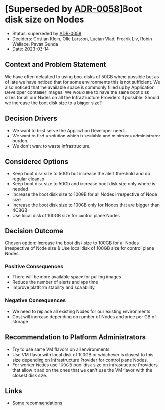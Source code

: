 # [Superseded by [ADR-0058](0058-boot-disk-sizes.md)]Boot disk size on Nodes

- Status: superseded by [ADR-0058](0058-boot-disk-sizes.md)
- Deciders: Cristian Klein, Olle Larsson, Lucian Vlad, Fredrik Liv, Robin Wallace, Pavan Gunda
- Date: 2023-02-14

## Context and Problem Statement

We have often defaulted to using boot disks of 50GB where possible but as of late we have noticed that for some environments this is not sufficient. We also noticed that the available space is commonly filled up by Application Developer container images.
We would like to have the same boot disk sizes for all our Nodes on all the Infrastructure Providers if possible.
Should we increase the boot disk size to a bigger size?

## Decision Drivers

- We want to best serve the Application Developer needs.
- We want to find a solution which is scalable and minimizes administrator burden.
- We don't want to waste infrastructure.

## Considered Options

- Keep boot disk size to 50Gb but increase the alert threshold and do regular cleanup
- Keep boot disk size to 50Gb and increase boot disk size only where is needed
- Increase the boot disk size to 100GB for all Nodes irrespective of Node size
- Increase the boot disk size to 100GB only for Nodes that are bigger than 4C8GB
- Use local disk of 100GB size for control plane Nodes

## Decision Outcome

Chosen option: Increase the boot disk size to 100GB for all Nodes irrespective of Node size & Use local disk of 100GB size for control plane Nodes

### Positive Consequences

- There will be more available space for pulling images
- Reduce the number of alerts and ops time
- Improve platform stability and scalability

### Negative Consequences

- We need to replace all existing Nodes for our existing environments
- Cost will increase depending on number of Nodes and price per GB of storage

## Recommendation to Platform Administrators

- Try to use same VM flavors on all environments
- Use VM flavor with local disk of 100GB or whichever is closest to this size depending on Infrastructure Provider for control plane Nodes.
- For worker Nodes use 100GB boot disk size on Infrastructure Providers that allow it and on the ones that we can't use the VM flavor with the closest disk size.

## Links

- [Some recommendations](https://serverfault.com/questions/977871/recommended-disk-size-for-gke-nodes)
